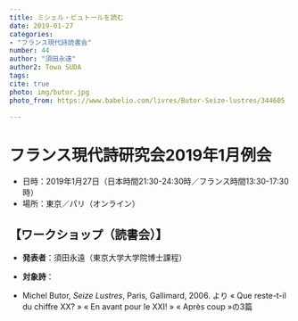 ```yaml
---
title: ミシェル・ビュトールを読む
date: 2019-01-27
categories:
- "フランス現代詩読書会"
number: 44
author: "須田永遠"
author2: Towa SUDA
tags: 
cite: true
photo: img/butor.jpg
photo_from: https://www.babelio.com/livres/Butor-Seize-lustres/344605

---
```


# フランス現代詩研究会2019年1月例会

- 日時：2019年1月27日（日本時間21:30-24:30時／フランス時間13:30-17:30時）
- 場所：東京／パリ（オンライン）

## 【ワークショップ（読書会）】

- **発表者**：須田永遠（東京大学大学院博士課程）

- **対象詩**：

- Michel Butor, *Seize Lustres*, Paris, Gallimard, 2006. より « Que reste-t-il du chiffre XX? » « En avant pour le XXI! » « Après coup »の3篇
